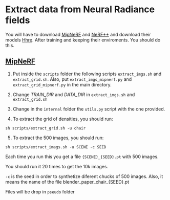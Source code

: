 # Extract data from Neural Radiance fields
You will have to download [MipNeRF](https://github.com/google/mipnerf) and [NeRF++](https://github.com/Kai-46/nerfplusplus) and download their models [Hhre](https://drive.google.com/drive/folders/1bqp7a-ipvPkFIu5II7xDN0UFoZscToCW?usp=share_link).
After training and keeping their enviroments. You should do this.

## [MipNeRF](https://github.com/google/mipnerf)
1. Put inside the <code>scripts</code> folder the following scripts <code>extract_imgs.sh</code> and <code>extract_grid.sh</code>. 
  Also, put <code>extract_imgs_mipnerf.py</code> and <code>extract_grid_mipnerf.py</code> in the main directory.
2. Change *TRAIN_DIR* and *DATA_DIR* in <code>extract_imgs.sh</code> and <code>extract_grid.sh</code>
3. Change in the <code>internal</code> folder the <code>utils.py</code> script with the one provided.

4. To extract the grid of densities, you should run:
```
sh scripts/extract_grid.sh -u chair
```
5. To extract the 500 images, you should run:
```
sh scripts/extract_imags.sh -u SCENE -c SEED
```

   Each time you run this you get a file <code>{SCENE}_{SEED}.pt</code> with 500 images.

   You should run it 20 times to get the 10k images.

   <code>-c</code> is the seed in order to synthetize diferent chucks of 500 images. Also, it means the name of the file blender_paper_chair_{SEED}.pt

   Files will be drop in <code>pseudo</code> folder



